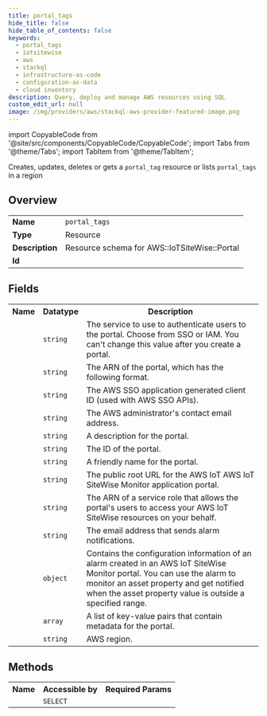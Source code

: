 ```yaml
---
title: portal_tags
hide_title: false
hide_table_of_contents: false
keywords:
  - portal_tags
  - iotsitewise
  - aws
  - stackql
  - infrastructure-as-code
  - configuration-as-data
  - cloud inventory
description: Query, deploy and manage AWS resources using SQL
custom_edit_url: null
image: /img/providers/aws/stackql-aws-provider-featured-image.png
---
```


import CopyableCode from '@site/src/components/CopyableCode/CopyableCode';
import Tabs from '@theme/Tabs';
import TabItem from '@theme/TabItem';

Creates, updates, deletes or gets a <code>portal_tag</code> resource or lists <code>portal_tags</code> in a region

## Overview
<table><tbody>
<tr><td><b>Name</b></td><td><code>portal_tags</code></td></tr>
<tr><td><b>Type</b></td><td>Resource</td></tr>
<tr><td><b>Description</b></td><td>Resource schema for AWS::IoTSiteWise::Portal</td></tr>
<tr><td><b>Id</b></td><td><CopyableCode code="aws.iotsitewise.portal_tags" /></td></tr>
</tbody></table>

## Fields
<table><tbody><tr><th>Name</th><th>Datatype</th><th>Description</th></tr><tr><td><CopyableCode code="portal_auth_mode" /></td><td><code>string</code></td><td>The service to use to authenticate users to the portal. Choose from SSO or IAM. You can't change this value after you create a portal.</td></tr>
<tr><td><CopyableCode code="portal_arn" /></td><td><code>string</code></td><td>The ARN of the portal, which has the following format.</td></tr>
<tr><td><CopyableCode code="portal_client_id" /></td><td><code>string</code></td><td>The AWS SSO application generated client ID (used with AWS SSO APIs).</td></tr>
<tr><td><CopyableCode code="portal_contact_email" /></td><td><code>string</code></td><td>The AWS administrator's contact email address.</td></tr>
<tr><td><CopyableCode code="portal_description" /></td><td><code>string</code></td><td>A description for the portal.</td></tr>
<tr><td><CopyableCode code="portal_id" /></td><td><code>string</code></td><td>The ID of the portal.</td></tr>
<tr><td><CopyableCode code="portal_name" /></td><td><code>string</code></td><td>A friendly name for the portal.</td></tr>
<tr><td><CopyableCode code="portal_start_url" /></td><td><code>string</code></td><td>The public root URL for the AWS IoT AWS IoT SiteWise Monitor application portal.</td></tr>
<tr><td><CopyableCode code="role_arn" /></td><td><code>string</code></td><td>The ARN of a service role that allows the portal's users to access your AWS IoT SiteWise resources on your behalf.</td></tr>
<tr><td><CopyableCode code="notification_sender_email" /></td><td><code>string</code></td><td>The email address that sends alarm notifications.</td></tr>
<tr><td><CopyableCode code="alarms" /></td><td><code>object</code></td><td>Contains the configuration information of an alarm created in an AWS IoT SiteWise Monitor portal. You can use the alarm to monitor an asset property and get notified when the asset property value is outside a specified range.</td></tr>
<tr><td><CopyableCode code="tags" /></td><td><code>array</code></td><td>A list of key-value pairs that contain metadata for the portal.</td></tr>
<tr><td><CopyableCode code="region" /></td><td><code>string</code></td><td>AWS region.</td></tr>
</tbody></table>

## Methods

<table><tbody>
  <tr>
    <th>Name</th>
    <th>Accessible by</th>
    <th>Required Params</th>
  </tr>
  <tr>
    <td><CopyableCode code="view" /></td>
    <td><code>SELECT</code></td>
    <td><CopyableCode code="region" /></td>
  </tr>
</tbody></table>








